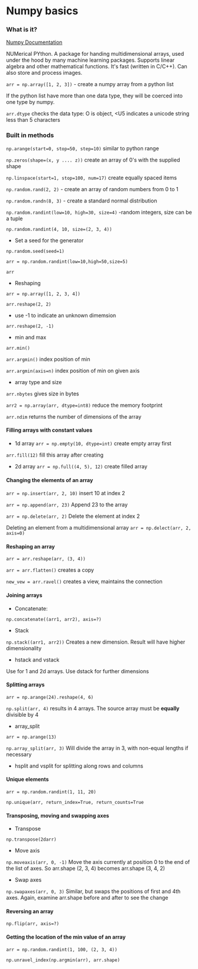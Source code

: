 # Numpy basics

### What is it?

[Numpy Documentation](https://numpy.org/doc/2.2/)

NUMerical PYthon. A package for handing multidimensional arrays, used under the hood by many machine learning packages. Supports linear algebra and other mathematical functions. It's fast (written in C/C++). Can also store and process images.

```arr = np.array([1, 2, 3])``` - create a numpy array from a python list

If the python list have more than one data type, they will be coerced into one type by numpy.

```arr.dtype``` checks the data type: O is object, \<U5 indicates a unicode string less than 5 characters

### Built in methods

```np.arange(start=0, stop=50, step=10)``` similar to python range

```np.zeros(shape=(x, y .... z))``` create an array of 0's with the supplied shape

```np.linspace(start=1, stop=100, num=17)``` create equally spaced items

```np.random.rand(2, 2)``` - create an array of random numbers from 0 to 1

```np.random.randn(8, 3)``` - create a standard normal distribution

```np.random.randint(low=10, high=30, size=4)``` -random integers, size can be a tuple

```np.random.randint(4, 10, size=(2, 3, 4))```

- Set a seed for the generator

```np.random.seed(seed=1)```

```arr = np.random.randint(low=10,high=50,size=5)```

```arr```

- Reshaping

```arr = np.array([1, 2, 3, 4])```

```arr.reshape(2, 2)```

- use -1 to indicate an unknown dimemsion

```arr.reshape(2, -1)```

- min and max

```arr.min()```

```arr.argmin()``` index position of min

```arr.argmin(axis=n)``` index position of min on given axis

- array type and size

```arr.nbytes``` gives size in bytes

```arr2 = np.array(arr, dtype=int8)``` reduce the memory footprint

```arr.ndim``` returns the number of dimensions of the array

#### Filling arrays with constant values
- 1d array
```arr = np.empty(10, dtype=int)``` create empty array first

```arr.fill(12)``` fill this array after creating

- 2d array
```arr = np.full((4, 5), 12)``` create filled array

#### Changing the elements of an array
```arr = np.insert(arr, 2, 10)``` insert 10 at index 2

```arr = np.append(arr, 23)``` Append 23 to the array

```arr = np.delete(arr, 2)``` Delete the element at index 2

Deleting an element from a multidimensional array 
```arr = np.delect(arr, 2, axis=0)```

#### Reshaping an array
```arr = arr.reshape(arr, (3, 4))```

```arr = arr.flatten()``` creates a copy

```new_vew = arr.ravel()``` creates a view, maintains the connection

#### Joining arrays

- Concatenate:

```np.concatenate((arr1, arr2), axis=?)```

- Stack

```np.stack((arr1, arr2))``` Creates a new dimension. Result will have higher dimensionality

- hstack and vstack

Use for 1 and 2d arrays. Use dstack for further dimensions

#### Splitting arrays

```arr = np.arange(24).reshape(4, 6)```

```np.split(arr, 4)``` results in 4 arrays. The source array must be **equally** divisible by 4

- array_split

```arr = np.arange(13)```

```np.array_split(arr, 3)``` Will divide the array in 3, with non-equal lengths if necessary

- hsplit and vsplit for splitting along rows and columns


#### Unique elements
```arr = np.random.randint(1, 11, 20)```

```np.unique(arr, return_index=True, return_counts=True```

#### Transposing, moving and swapping axes
- Transpose

```np.transpose(2darr)```

- Move axis

```np.moveaxis(arr, 0, -1)``` Move the axis currently at position 0 to the end of the list of axes. So arr.shape (2, 3, 4) becomes arr.shape (3, 4, 2)

- Swap axes

```np.swapaxes(arr, 0, 3)``` Similar, but swaps the positions of first and 4th axes. Again, examine arr.shape before and after to see the change


#### Reversing an array

```np.flip(arr, axis=?)```

#### Getting the location of the min value of an array

```arr = np.random.randint(1, 100, (2, 3, 4))```

```np.unravel_index(np.argmin(arr), arr.shape)```









